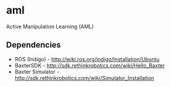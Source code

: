 # aml
Active Manipulation Learning (AML) 


## Dependencies

* ROS (Indigo) - http://wiki.ros.org/indigo/Installation/Ubuntu
* BaxterSDK - http://sdk.rethinkrobotics.com/wiki/Hello_Baxter
* Baxter Simulator - http://sdk.rethinkrobotics.com/wiki/Simulator_Installation


